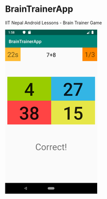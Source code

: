 # BrainTrainerApp
IIT Nepal Android Lessons - Brain Trainer Game

<img src="images/1.png" width="300">
